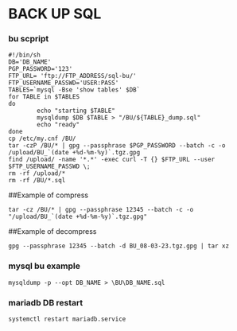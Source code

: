 # BACK UP SQL

### bu scpript

```
#!/bin/sh
DB='DB_NAME'
PGP_PASSWORD='123'
FTP_URL= 'ftp://FTP_ADDRESS/sql-bu/'
FTP_USERNAME_PASSWD='USER:PASS'
TABLES=`mysql -Bse 'show tables' $DB`
for TABLE in $TABLES
do
        echo "starting $TABLE"
        mysqldump $DB $TABLE > "/BU/${TABLE}_dump.sql"
        echo "ready"
done
cp /etc/my.cnf /BU/
tar -czP /BU/* | gpg --passphrase $PGP_PASSWORD --batch -c -o /upload/BU_`(date +%d-%m-%y)`.tgz.gpg
find /upload/ -name '*.*' -exec curl -T {} $FTP_URL --user $FTP_USERNAME_PASSWD \;
rm -rf /upload/*
rm -rf /BU/*.sql
```



##Example of compress
```
tar -cz /BU/* | gpg --passphrase 12345 --batch -c -o "/upload/BU_`(date +%d-%m-%y)`.tgz.gpg"
```

##Example of decompress
```
gpg --passphrase 12345 --batch -d BU_08-03-23.tgz.gpg | tar xz
```



### mysql bu example
```
mysqldump -p --opt DB_NAME > \BU\DB_NAME.sql
```

### mariadb DB restart
```
systemctl restart mariadb.service
```

